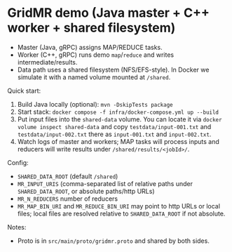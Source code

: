 # GridMR demo (Java master + C++ worker + shared filesystem)

- Master (Java, gRPC) assigns MAP/REDUCE tasks.
- Worker (C++, gRPC) runs demo `map`/`reduce` and writes intermediate/results.
- Data path uses a shared filesystem (NFS/EFS-style). In Docker we simulate it with a named volume mounted at `/shared`.

Quick start:
1. Build Java locally (optional): `mvn -DskipTests package`
2. Start stack: `docker compose -f infra/docker-compose.yml up --build`
3. Put input files into the `shared-data` volume. You can locate it via `docker volume inspect shared-data` and copy `testdata/input-001.txt` and `testdata/input-002.txt` there as `input-001.txt` and `input-002.txt`.
4. Watch logs of master and workers; MAP tasks will process inputs and reducers will write results under `/shared/results/<jobId>/`.

Config:
- `SHARED_DATA_ROOT` (default `/shared`)
- `MR_INPUT_URIS` (comma-separated list of relative paths under `SHARED_DATA_ROOT`, or absolute paths/http URLs)
- `MR_N_REDUCERS` number of reducers
- `MR_MAP_BIN_URI` and `MR_REDUCE_BIN_URI` may point to http URLs or local files; local files are resolved relative to `SHARED_DATA_ROOT` if not absolute.

Notes:
- Proto is in `src/main/proto/gridmr.proto` and shared by both sides.
